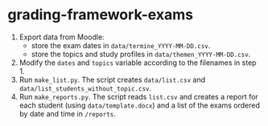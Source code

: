 # grading-framework-exams

1. Export data from Moodle: 
   - store the exam dates in `data/termine_YYYY-MM-DD.csv`.
   - store the topics and study profiles in `data/themen_YYYY-MM-DD.csv`.
2. Modify the `dates` and `topics` variable according to the filenames in step 1.
3. Run `make_list.py`. The script creates `data/list.csv` and `data/list_students_without_topic.csv`.
4. Run `make_reports.py`. The script reads `list.csv` and creates a report for each student (using `data/template.docx`) and a list of the exams ordered by date and time in `/reports`.
